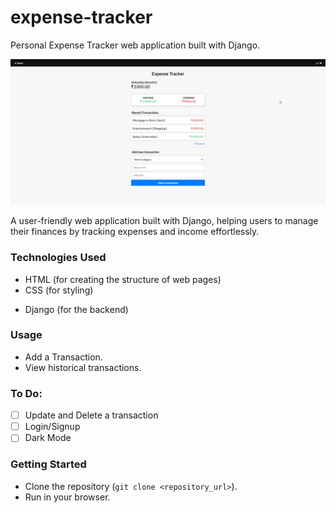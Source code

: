 # expense-tracker
Personal Expense Tracker web application built with Django.

![Expensetracker App Preview Image](images/expensetracker_preview.png)

A user-friendly web application built with Django, helping users to manage their finances by tracking expenses and income effortlessly.

### Technologies Used

- HTML (for creating the structure of web pages)
- CSS (for styling)
<!-- - JavaScript (for adding functionality) -->
- Django (for the backend)

### Usage

- Add a Transaction.
- View historical transactions.

### To Do:

- [ ] Update and Delete a transaction
- [ ] Login/Signup
- [ ] Dark Mode

### Getting Started

- Clone the repository (`git clone <repository_url>`).
- Run in your browser.
